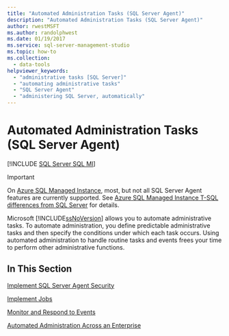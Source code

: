 ```yaml
---
title: "Automated Administration Tasks (SQL Server Agent)"
description: "Automated Administration Tasks (SQL Server Agent)"
author: rwestMSFT
ms.author: randolphwest
ms.date: 01/19/2017
ms.service: sql-server-management-studio
ms.topic: how-to
ms.collection:
  - data-tools
helpviewer_keywords:
  - "administrative tasks [SQL Server]"
  - "automating administrative tasks"
  - "SQL Server Agent"
  - "administering SQL Server, automatically"
---
```

# Automated Administration Tasks (SQL Server Agent)
[!INCLUDE [SQL Server SQL MI](../includes/applies-to-version/sql-asdbmi.md)]

> [!IMPORTANT]  
> On [Azure SQL Managed Instance](/azure/sql-database/sql-database-managed-instance), most, but not all SQL Server Agent features are currently supported. See [Azure SQL Managed Instance T-SQL differences from SQL Server](/azure/sql-database/sql-database-managed-instance-transact-sql-information#sql-server-agent) for details.

Microsoft [!INCLUDE[ssNoVersion](../includes/ssnoversion-md.md)] allows you to automate administrative tasks. To automate administration, you define predictable administrative tasks and then specify the conditions under which each task occurs. Using automated administration to handle routine tasks and events frees your time to perform other administrative functions.  
  
## In This Section  
[Implement SQL Server Agent Security](implement-sql-server-agent-security.md)  
  
[Implement Jobs](implement-jobs.md)  
  
[Monitor and Respond to Events](monitor-and-respond-to-events.md)  
  
[Automated Administration Across an Enterprise](automated-administration-across-an-enterprise.md)  
